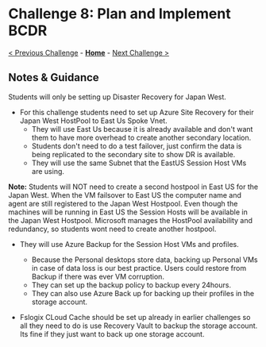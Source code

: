 # Challenge 8: Plan and Implement BCDR

[< Previous Challenge](./07-Install-Configure-Apps.md) - **[Home](README.md)** - [Next Challenge >](./09-Automate-WVD-Tasks.md)

## Notes & Guidance
Students will only be setting up Disaster Recovery for Japan West.

- For this challenge students need to set up Azure Site Recovery for their Japan West HostPool to East Us Spoke Vnet. 
    - They will use East Us because it is already available and don't want them to have more overhead to create another secondary location. 
    - Students don't need to do a test failover, just confirm the data is being replicated to the secondary site to show DR is available. 
    - They will use the same Subnet that the EastUS Session Host VMs are using. 

**Note:** Students will NOT need to create a second hostpool in East US for the Japan West. When the VM failsover to East US the computer name and agent are still registered to the Japan West Hostpool. Even though the machines will be running in East US the Session Hosts will be available in the Japan West Hostpool. Microsoft manages the HostPool availability and redundancy, so students wont need to create another hostpool. 

- They will use Azure Backup for the Session Host VMs and profiles.
    - Because the Personal desktops store data, backing up Personal VMs in case of data loss is our best practice. Users could restore from Backup if there was ever VM corruption.
    - They can set up the backup policy to backup every 24hours. 
    - They can also use Azure Back up for backing up their profiles in the storage account. 


- Fslogix CLoud Cache should be set up already in earlier challenges so all they need to do is use Recovery Vault to backup the storage account. Its fine if they just want to back up one storage account. 



